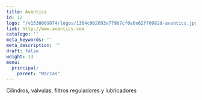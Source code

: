 ```yaml
---
title: Aventics
id: 12
logo: "/v1530089074/logos/1304c902693a779b7cf0a6e62f70982d-aventics.jpg"
link: http://www.aventics.com
catalogo: ''
meta_keywords: ''
meta_description: ''
draft: false
weight: 13
menu:
  principal:
    parent: "Marcas"
---
```

<p>Cilindros, válvulas, filtros reguladores y lubricadores</p>